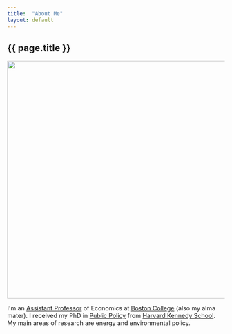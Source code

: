 ```yaml
---
title:  "About Me"
layout: default
---
```

<h2>{{ page.title }}</h2>

<div style="text-align:center">

<img src="{{site.baseurl}}/images/rockymountain_family_pic_crop.png" width="550" />

</div>

I'm an [Assistant Professor](https://www.bc.edu/bc-web/schools/mcas/departments/economics/people/faculty-directory/richard-l-sweeney.html) of Economics at [Boston College](http://www.bc.edu/) (also my alma mater). 
I received my PhD in [Public Policy](https://www.hks.harvard.edu/educational-programs/doctoral-programs/phd-public-policy) from [Harvard Kennedy School](https://www.hks.harvard.edu/). 
My main areas of research are energy and environmental policy. 
